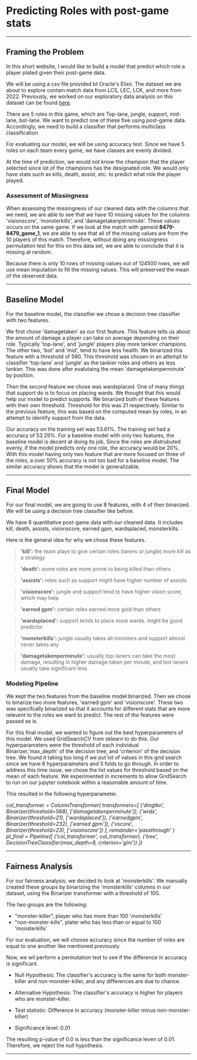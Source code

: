 # **Predicting Roles with post-game stats**

---

## **Framing the Problem**

In this short website, I would like to build a model that predict which role a player plated given their post-game data.

We will be using a csv file provided bt Oracle's Elixir. The dataset we are about to explore contain match data from LCS, LEC, LCK, and more from 2022. Previously, we worked on our exploratory data analysis on this dataset can be found [here](https://kanggun-ucsd.github.io/LeagueOfLegends/).


There are 5 roles in this game, which are Top-lane, jungle, support, mid-lane, bot-lane. We want to predict one of these five using post-game data. Accordingly, we need to build a classifier that performs multiclass classification. 

For evaluating our model, we will be using accuracy test. Since we have 5 roles on each team every game, we have classes are evenly divided. 

At the time of prediction, we would not know the champion that the player selected since lot of the champions has the designated role. We would only have stats such as kills, death, assist, etc. to predict what role the player played.


### Assessment of Missingness
When assessing the missingness of our cleaned data with the columns that we need, we are able to see that we have 10 missing values for the columns 'visionscore', 'monsterkills', and 'damagetakenperminute'. These values occurs on the same game. If we look at the match with gameid **8479-8479_game_1**, we are able to see that all of the missing values are from the 10 players of this match. Therefore, without doing any missingness permutation test for this on this data set, we are able to conclude that it is missing at random.

Because there is only 10 rows of missing values out of 124500 rows, we will use mean imputation to fill the missing values. This will preserved the mean of the observed data.

---
## **Baseline Model**
For the baseline model, the classifier we chose a decision tree classifier with two features.

We first chose 'damagetaken' as our first feature. This feature tells us about the amount of damage a player can take on average depending on their role. Typically 'top-lane', and 'jungle' players play more tankier champions. The other two, 'bot' and 'mid', tend to have less health. We binarized this feature with a threshold of 590. This threshold was chosen in an attempt to classifier 'top-lane' and 'jungle' as the tankier roles and others as less tankier. This was done after evalutaing the mean 'damagetakenperminute' by position.

Then the second feature we chose was wardsplaced. One of many things that support do is to focus on placing wards. We thought that this would help our model to predict supports. We binarized both of these features with their own threshold. Threshold for this was 21 respectively. Similar to the previous feature, this was based on the computed mean by roles, in an attempt to identify support from the data.


Our accuracy on the training set was 53.61%. The training set had a accuracy of 53.29%. For a baseline model with only two features, the baseline model is decent at doing its job. Since the roles are distrubuted evenly, if the model predicts only one role, the accuracy would be 20%. With this model having only two feature that are more focused on three of the roles, a over 50% accuracy is not too bad for a baseline model. The similar accuracy shows that the model is generalizable. 

---
## **Final Model**
For our final model, we are going to use 8 features, with 4 of then binarized. We will be using a decision tree classifier like before.

We have 8 quantitative post-game data with our cleaned data. It includes kill, death, assists, visionscore, earned gpm, wardsplaced, monsterkills.


Here is the general idea for why we chose these features.
>**'kill':** the team plays to give certain roles (laners or jungle) more kill as a strategy

>**'death':** some roles are more prone to being killed than others

>**'assists':** roles such as support might have higher number of assists

>**'visionscore':** jungle and support tend to have higher vision score, which may help

>**'earned gpm':** certain roles earned more gold than others

>**'wardsplaced':** support tends to place more wards. might be good predictor

>**'monsterkills':** jungle usually takes all monsters and support almost never takes any

>**'damagetakenperminute':** usually top-laners can take the most damage, resulting in higher damage taken per minute, and bot-laners usually take significant less

### Modeling Pipeline
We kept the two features from the baseline model binarized. Then we chose to binarize two more features, 'earned gpm' and 'visionscore'. These two was specifcally binarized so that it accounts for different stats that are more relevent to the roles we want to predict. The rest of the features were passed as is. 

For this final model, we wanted to figure out the best hyperparameters of this model. We used GridSearchCV from sklearn to do this. Our hyperparameters were the threshold of each individual Binarizer,'max_depth' of the decision tree, and 'criterion' of the decision tree. We found it taking too long if we put lot of values in this grid search since we have 6 hyperparameters and 5 folds to go through. In order to address this time issue, we chose the list values for threshold based on the mean of each feature. We experimented in increments to allow GridSearch to run on our jupyter notebook within a reasonable amount of time.

This resulted in the following hyperparameter.

*col_transformer = ColumnTransformer(
    transformers=[
        ('dmgtkn', Binarizer(threshold=568), ['damagetakenperminute']),
        ('wrds', Binarizer(threshold=21), ['wardsplaced']),
        ('earnedgpm', Binarizer(threshold=232), ['earned gpm']),
        ('vscore', Binarizer(threshold=23), ['visionscore'])
        ],
        remainder='passthrough'
        )
pl_final = Pipeline([
    ('col_transformer', col_transformer),
    ('tree', DecisionTreeClassifier(max_depth=8, criterion='gini'))
])*

---
## **Fairness Analysis**
For our fairness analysis, we decided to look at 'monsterkills'. We manually created these groups by binarizing the 'monsterkills' columns in our dataset, using the Binarizer transformer with a threshold of 100.

The two groups are the following:
- "monster-killer", player who has more than 100 'monsterkills'
- "non-monster-kills", plater who has less than or equal to 100 'monsterkills'

For our evaluation, we will choose accuracy since the number of roles are equal to one another like mentioned previously.

Now, we wil perform a permutation test to see if the difference in accuracy is significant.

- Null Hypothesis: The classifier's accuracy is the same for both monster-killer and non-monster-killer, and any differences are due to chance.

- Alternative Hypothesis: The classifier's accuracy is higher for players who are monster-killer.

- Test statistic: Difference in accuracy (monster-killer minus non-monster-killer)

- Significance level: 0.01

The resulting p-value of 0.0 is less than the significance leven of 0.01.
Therefore, we reject the null hypothesis.

---





